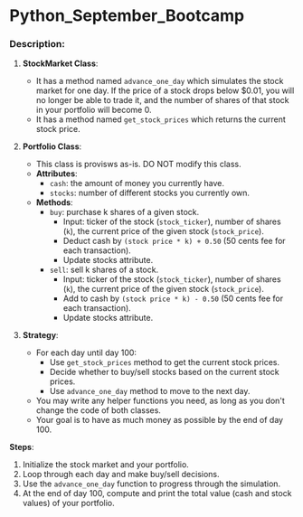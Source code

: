 # Python_September_Bootcamp
### Description:

1. **StockMarket Class**:
   - It has a method named `advance_one_day` which simulates the stock market for one day. If the price of a stock drops below $0.01, you will no longer be able to trade it, and the number of shares of that stock in your portfolio will become 0.
   - It has a method named `get_stock_prices` which returns the current stock price.

2. **Portfolio Class**:
   - This class is provisws as-is. DO NOT modify this class.
   - **Attributes**:
     - `cash`: the amount of money you currently have.
     - `stocks`: number of different stocks you currently own.
   - **Methods**:
     - `buy`: purchase k shares of a given stock.
       - Input: ticker of the stock (`stock_ticker`), number of shares (`k`), the current price of the given stock (`stock_price`).
       - Deduct cash by `(stock price * k) + 0.50` (50 cents fee for each transaction).
       - Update stocks attribute.
     - `sell`: sell k shares of a stock.
       - Input: ticker of the stock (`stock_ticker`), number of shares (`k`), the current price of the given stock (`stock_price`).
       - Add to cash by `(stock price * k) - 0.50` (50 cents fee for each transaction).
       - Update stocks attribute.

3. **Strategy**:
   - For each day until day 100:
     - Use `get_stock_prices` method to get the current stock prices.
     - Decide whether to buy/sell stocks based on the current stock prices.
     - Use `advance_one_day` method to move to the next day.
   - You may write any helper functions you need, as long as you don't change the code of both classes.
   - Your goal is to have as much money as possible by the end of day 100.

**Steps**:

1. Initialize the stock market and your portfolio.
2. Loop through each day and make buy/sell decisions.
3. Use the `advance_one_day` function to progress through the simulation.
4. At the end of day 100, compute and print the total value (cash and stock values) of your portfolio.
